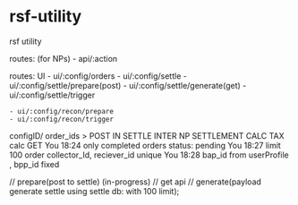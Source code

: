# rsf-utility

rsf utility

routes: (for NPs) - api/:action

routes: UI - ui/:config/orders - ui/:config/settle - ui/:config/settle/prepare(post) - ui/:config/settle/generate(get) - ui/:config/settle/trigger

    - ui/:config/recon/prepare
    - ui/:config/recon/trigger

configID/ order_ids > POST IN SETTLE
INTER NP SETTLEMENT CALC
TAX calc
GET
You
18:24
only completed orders
status: pending
You
18:27
limit 100 order
collector_Id, reciever_id unique
You
18:28
bap_id from userProfile , bpp_id fixed

// prepare(post to settle) (in-progress)
// get api
// generate(payload generate settle using settle db: with 100 limit);
